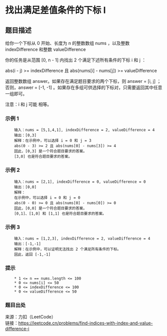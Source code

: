 # 找出满足差值条件的下标 I

## 题目描述

给你一个下标从 0 开始、长度为 n 的整数数组 nums ，以及整数 indexDifference 和整数 valueDifference

你的任务是从范围 [0, n - 1] 内找出  2 个满足下述所有条件的下标 i 和 j ：

abs(i - j) >= indexDifference 且 abs(nums[i] - nums[j]) >= valueDifference

返回整数数组 answer。如果存在满足题目要求的两个下标，则 answer = [i, j] ；否则，answer = [-1, -1] 。如果存在多组可供选择的下标对，只需要返回其中任意一组即可。

注意：i 和 j 可能 相等。

### 示例 1

```text
    输入：nums = [5,1,4,1], indexDifference = 2, valueDifference = 4
    输出：[0,3]
    解释：在示例中，可以选择 i = 0 和 j = 3
    abs(0 - 3) >= 2 且 abs(nums[0] - nums[3]) >= 4
    因此，[0,3] 是一个符合题目要求的答案。
    [3,0] 也是符合题目要求的答案。
```

### 示例 2

```text
    输入：nums = [2,1], indexDifference = 0, valueDifference = 0
    输出：[0,0]
    解释：
    在示例中，可以选择 i = 0 和 j = 0
    abs(0 - 0) >= 0 且 abs(nums[0] - nums[0]) >= 0
    因此，[0,0] 是一个符合题目要求的答案。 
    [0,1]、[1,0] 和 [1,1] 也是符合题目要求的答案。 
```

### 示例 3

```text
    输入：nums = [1,2,3], indexDifference = 2, valueDifference = 4
    输出：[-1,-1]
    解释：在示例中，可以证明无法找出 2 个满足所有条件的下标。
    因此，返回 [-1,-1]
```

### 提示

```text
    * 1 <= n == nums.length <= 100
    * 0 <= nums[i] <= 50
    * 0 <= indexDifference <= 100
    * 0 <= valueDifference <= 50
```

### 题目出处

来源：力扣（LeetCode）  
链接：<https://leetcode.cn/problems/find-indices-with-index-and-value-difference-i>

